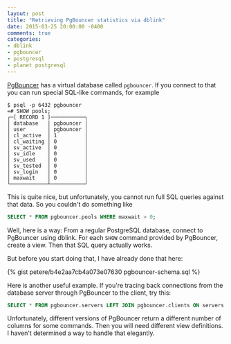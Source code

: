 ```yaml
---
layout: post
title: "Retrieving PgBouncer statistics via dblink"
date: 2015-03-25 20:00:00 -0400
comments: true
categories:
- dblink
- pgbouncer
- postgresql
- planet postgresql
---
```


[PgBouncer](https://wiki.postgresql.org/wiki/PgBouncer) has a virtual
database called `pgbouncer`.  If you connect to that you can run
special SQL-like commands, for example

    $ psql -p 6432 pgbouncer
    =# SHOW pools;
    ┌─[ RECORD 1 ]───────────┐
    │ database   │ pgbouncer │
    │ user       │ pgbouncer │
    │ cl_active  │ 1         │
    │ cl_waiting │ 0         │
    │ sv_active  │ 0         │
    │ sv_idle    │ 0         │
    │ sv_used    │ 0         │
    │ sv_tested  │ 0         │
    │ sv_login   │ 0         │
    │ maxwait    │ 0         │
    └────────────┴───────────┘

This is quite nice, but unfortunately, you cannot run full SQL queries
against that data.  So you couldn't do something like

```sql
SELECT * FROM pgbouncer.pools WHERE maxwait > 0;
```

Well, here is a way: From a regular PostgreSQL database, connect to
PgBouncer using dblink.  For each `SHOW` command provided by
PgBouncer, create a view.  Then that SQL query actually works.

But before you start doing that, I have already done that here:

{% gist petere/b4e2aa7cb4a073e07630 pgbouncer-schema.sql %}

Here is another useful example.  If you're tracing back connections
from the database server through PgBouncer to the client, try this:

```sql
SELECT * FROM pgbouncer.servers LEFT JOIN pgbouncer.clients ON servers.link = clients.ptr;
```

Unfortunately, different versions of PgBouncer return a different
number of columns for some commands.  Then you will need different
view definitions.  I haven't determined a way to handle that
elegantly.
